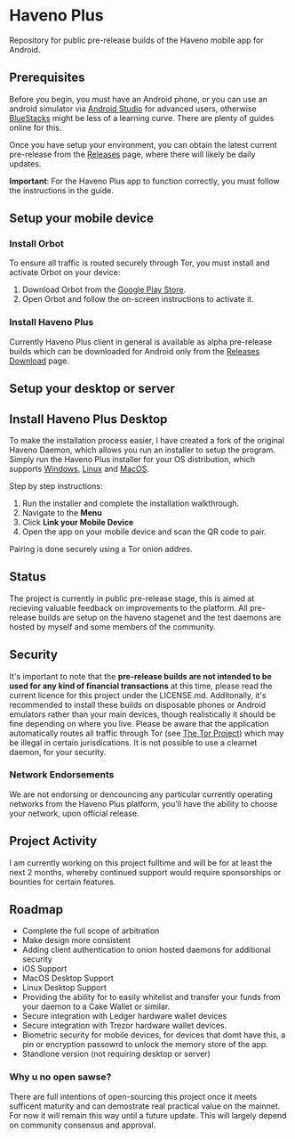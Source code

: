 # Haveno Plus

Repository for public pre-release builds of the Haveno mobile app for Android.

## Prerequisites

Before you begin, you must have an Android phone, or you can use an android simulator via [Android Studio](https://studio.android.com) for advanced users, otherwise [BlueStacks](https://www.bluestacks.com/download.html) might be less of a learning curve. There are plenty of guides online for this.

Once you have setup your environment, you can obtain the latest current pre-release from the [Releases](https://github.com/KewbitXMR/haveno-plus/releases) page, where there will likely be daily updates.

**Important**: For the Haveno Plus app to function correctly, you must follow the instructions in the guide.

## Setup your mobile device

### Install Orbot

To ensure all traffic is routed securely through Tor, you must install and activate Orbot on your device:

1. Download Orbot from the [Google Play Store](https://play.google.com/store/apps/details?id=org.torproject.android).
2. Open Orbot and follow the on-screen instructions to activate it.

### Install Haveno Plus

Currently Haveno Plus client in general is available as alpha pre-release builds which can be downloaded for Android only from the [Releases Download](https://github.com/KewbitXMR/haveno-plus/releases) page.

## Setup your desktop or server

## Install Haveno Plus Desktop

To make the installation process easier, I have created a fork of the original Haveno Daemon, which allows you run an installer to setup the program. Simply run the Haveno Plus installer for your OS distribution, which supports [Windows](https://github.com/KewbitXMR/haveno-plus/releases), [Linux](https://github.com/KewbitXMR/haveno-plus/releases) and [MacOS](https://github.com/KewbitXMR/haveno-plus/releases).

Step by step instructions:
1. Run the installer and complete the installation walkthrough.
2. Navigate to the **Menu**
3. Click **Link your Mobile Device**
4. Open the app on your mobile device and scan the QR code to pair.

Pairing is done securely using a Tor onion addres.

## Status

The project is currently in public pre-release stage, this is aimed at recieving valuable feedback on improvements to the platform. All pre-release builds are setup on the haveno stagenet and the test daemons are hosted by myself and some members of the community.

## Security

It's important to note that the **pre-release builds are not intended to be used for any kind of financial transactions** at this time, please read the current licence for this project under the LICENSE.md. Additonally, it's recommended to install these builds on disposable phones or Android emulators rather than your main devices, though realistically it should be fine depending on where you live. Please be aware that the application automatically routes all traffic through Tor (see [The Tor Project](https://thetorproject.org)) which may be illegal in certain jurisdications. It is not possible to use a clearnet daemon, for your security.

### Network Endorsements

We are not endorsing or dencouncing any particular currently operating networks from the Haveno Plus platform, you'll have the ability to choose your network, upon official release.

## Project Activity

I am currently working on this project fulltime and will be for at least the next 2 months, whereby continued support would require sponsorships or bounties for certain features.

## Roadmap

- Complete the full scope of arbitration
- Make design more consistent
- Adding client authentication to onion hosted daemons for additional security
- iOS Support
- MacOS Desktop Support
- Linux Desktop Support
- Providing the ability for to easily whitelist and transfer your funds from your daemon to a Cake Wallet or similar.
- Secure integration with Ledger hardware wallet devices
- Secure integration with Trezor hardware wallet devices.
- Biometric security for mobile devices, for devices that domt have this, a pin or encryption passowrd to unlock the memory store of the app.
- Standlone version (not requiring desktop or server)


### Why u no open sawse?

There are full intentions of open-sourcing this project once it meets sufficent maturity and can demostrate real practical value on the mainnet. For now it will remain this way until a future update. This will largely depend on community consensus and approval.
